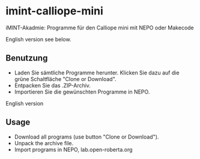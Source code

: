 # imint-calliope-mini
iMINT-Akadmie: Programme für den Calliope mini mit NEPO oder Makecode

English version see below.

## Benutzung
- Laden Sie sämtliche Programme herunter.
  Klicken Sie dazu auf die grüne Schaltfläche "Clone or Download".
- Entpacken Sie das .ZIP-Archiv.
- Importieren Sie die gewünschten Programme in NEPO.

English version

## Usage
- Download all programs (use button "Clone or Download").
- Unpack the archive file.
- Import programs in NEPO, lab.open-roberta.org

